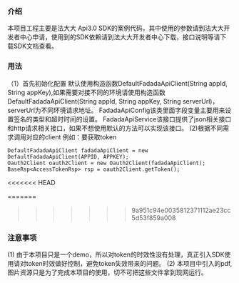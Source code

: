 ### 介绍

本项目工程主要是法大大 Api3.0 SDK的案例代码，其中使用的参数请到法大大开发者中心申请，使用到的SDK依赖请到法大大开发者中心下载，接口说明等请下载SDK文档查看。

### 用法
（1）首先初始化配置
默认使用构造函数DefaultFadadaApiClient(String appId, String appKey),如果需要对接不同的环境请使用构造函数
DefaultFadadaApiClient(String appId, String appKey, String serverUrl)，serverUrl为不同环境请求地址。
FadadaApiConfig该类里面字段变量主要用来设置签名的类型和超时时间的设置。
FadadaApiService该接口提供了json相关接口和http请求相关接口，如果不想使用默认的方法可以实现该接口。
(2)根据不同需求调用对应的client
例如：要获取token

```
DefaultFadadaApiClient fadadaApiClient = new DefaultFadadaApiClient(APPID, APPKEY);
Oauth2Client oauth2Client = new Oauth2Client(fadadaApiClient);
BaseRsp<AccessTokenRsp> rsp = oauth2Client.getToken();
```

<<<<<<< HEAD

=======
>>>>>>> 9a951c94e0035812371112ae23cc5d53f859a008
### 注意事项

(1) 由于本项目只是一个demo，所以对token的时效性没有处理，真正引入SDK使用请对token时效做好控制，避免token失效带来的问题。
(2) 本项目中引入的pdf,图片资源只是为了完成本项目的使用，切不可把这些文件拿到现网运行。





